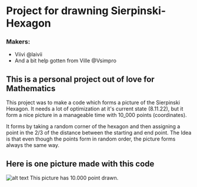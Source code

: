 # Project for drawning Sierpinski-Hexagon

### Makers:
* Viivi @laivii
* And a bit help gotten from Ville @Vsimpro

## This is a personal project out of love for Mathematics

This project was to make a code which forms a picture of the Sierpinski Hexagon.
It needs a lot of optimization at it's current state (8.11.22), but it form a nice picture in a manageable time with 10_000 points (coordinates).

It forms by taking a random corner of the hexagon and then assigning a point in the 2/3 of the distance between the starting and end point.
The Idea is that even though the points form in random order, the picture forms always the same way.

## Here is one picture made with this code
![alt text](pictures/sierpinski_10_000_black.png)
This picture has 10.000 point drawn.
